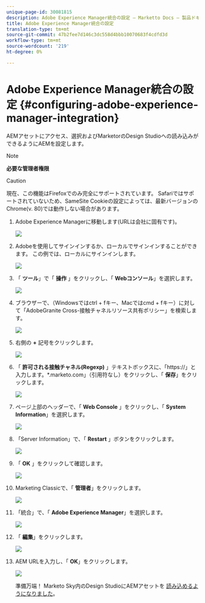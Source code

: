 ```yaml
---
unique-page-id: 30081815
description: Adobe Experience Manager統合の設定 — Marketto Docs — 製品ドキュメント
title: Adobe Experience Manager統合の設定
translation-type: tm+mt
source-git-commit: 47b2fee7d146c3dc558d4bbb10070683f4cdfd3d
workflow-type: tm+mt
source-wordcount: '219'
ht-degree: 0%

---
```



# Adobe Experience Manager統合の設定 {#configuring-adobe-experience-manager-integration}

AEMアセットにアクセス、選択およびMarketorのDesign Studioへの読み込みができるようにAEMを設定します。

>[!NOTE]
>
>**必要な管理者権限**

>[!CAUTION]
>
>現在、この機能はFirefoxでのみ完全にサポートされています。 Safariではサポートされていないため、SameSite Cookieの設定によっては、最新バージョンのChrome(v. 80)では動作しない場合があります。

1. Adobe Experience Managerに移動します(URLは会社に固有です)。

   ![](assets/one.png)

1. Adobeを使用してサインインするか、ローカルでサインインすることができます。 この例では、ローカルにサインインします。

   ![](assets/two.png)

1. 「 **ツール**」で「 **操作** 」をクリックし、「 **Webコンソール**」を選択します。

   ![](assets/2a.png)

1. ブラウザーで、（Windowsではctrl + fキー、Macではcmd + fキー）に対して「AdobeGranite Cross-接触チャネルリソース共有ポリシー」を検索します。

   ![](assets/three.png)

1. 右側の **+** 記号をクリックします。

   ![](assets/four.png)

1. 「 **許可される接触チャネル(Regexp)** 」テキストボックスに、「https://」と入力します。*\.marketo\.com」（引用符なし）をクリックし、「 **保存**」をクリックします。

   ![](assets/five-psd.png)

1. ページ上部のヘッダーで、「 **Web Console** 」をクリックし、「 **System Information**」を選択します。

   ![](assets/six.png)

1. 「Server Information」で、「 **Restart** 」ボタンをクリックします。

   ![](assets/seven.png)

1. 「 **OK** 」をクリックして確認します。

   ![](assets/eight.png)

1. Marketing Classicで、「 **管理者**」をクリックします。

   ![](assets/nine.png)

1. 「統合」で、「 **Adobe Experience Manager**」を選択します。

   ![](assets/ten.png)

1. 「 **編集**」をクリックします。

   ![](assets/eleven.png)

1. AEM URLを入力し、「 **OK**」をクリックします。

   ![](assets/twelve.png)

   準備万端！ Marketo Sky内のDesign StudioにAEMアセットを [読み込めるようになりました](http://help.marketo.com/hc/en-us/articles/360036765993)。

